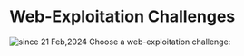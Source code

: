 # Web-Exploitation Challenges
<img src="https://komarev.com/ghpvc/?username=CTF-isaka&label=Web-Exploitation&color=0e75b6&style=flat" alt="since 21 Feb,2024" />
Choose a web-exploitation challenge:
